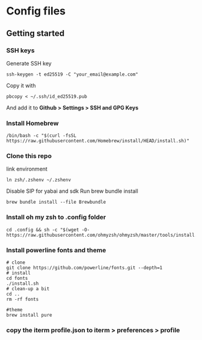 # Config files

## Getting started

### SSH keys
Generate SSH key
```
ssh-keygen -t ed25519 -C "your_email@example.com"
```
Copy it with
```
pbcopy < ~/.ssh/id_ed25519.pub
```
And add it to **Github > Settings > SSH and GPG Keys**

### Install Homebrew
```
/bin/bash -c "$(curl -fsSL https://raw.githubusercontent.com/Homebrew/install/HEAD/install.sh)"
```

### Clone this repo

link environment
```
ln zsh/.zshenv ~/.zshenv
```
Disable SIP for yabai and sdk
Run brew bundle install
```
brew bundle install --file Brewbundle
```
### Install oh my zsh to .config folder
```
cd .config && sh -c "$(wget -O- https://raw.githubusercontent.com/ohmyzsh/ohmyzsh/master/tools/install.sh)"
```

### Install powerline fonts and theme
```
# clone
git clone https://github.com/powerline/fonts.git --depth=1
# install
cd fonts
./install.sh
# clean-up a bit
cd ..
rm -rf fonts

#theme
brew install pure
```
### copy the iterm profile.json to iterm > preferences > profile
